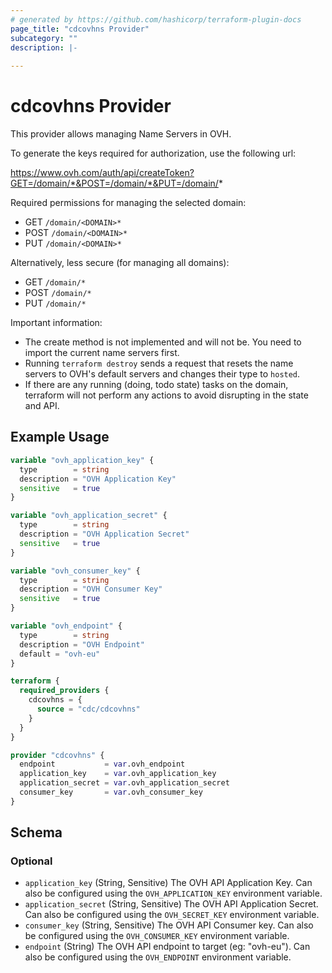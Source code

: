 ```yaml
---
# generated by https://github.com/hashicorp/terraform-plugin-docs
page_title: "cdcovhns Provider"
subcategory: ""
description: |-
  
---
```


# cdcovhns Provider
This provider allows managing Name Servers in OVH.

To generate the keys required for authorization, use the following url: 

https://www.ovh.com/auth/api/createToken?GET=/domain/*&POST=/domain/*&PUT=/domain/*

Required permissions for managing the selected domain:

- GET `/domain/<DOMAIN>*`
- POST `/domain/<DOMAIN>*`
- PUT `/domain/<DOMAIN>*`

Alternatively, less secure (for managing all domains):

- GET `/domain/*`
- POST `/domain/*`
- PUT `/domain/*`

Important information:

- The create method is not implemented and will not be. You need to import the current name servers first.
- Running `terraform destroy` sends a request that resets the name servers to OVH's default servers and changes their type to `hosted`.
- If there are any running (doing, todo state) tasks on the domain, terraform will not perform any actions to avoid disrupting in the state and API.

## Example Usage

```terraform
variable "ovh_application_key" {
  type        = string
  description = "OVH Application Key"
  sensitive   = true
}

variable "ovh_application_secret" {
  type        = string
  description = "OVH Application Secret"
  sensitive   = true
}

variable "ovh_consumer_key" {
  type        = string
  description = "OVH Consumer Key"
  sensitive   = true
}

variable "ovh_endpoint" {
  type        = string
  description = "OVH Endpoint"
  default = "ovh-eu"
}

terraform {
  required_providers {
    cdcovhns = {
      source = "cdc/cdcovhns"
    }
  }
}

provider "cdcovhns" {
  endpoint           = var.ovh_endpoint
  application_key    = var.ovh_application_key
  application_secret = var.ovh_application_secret
  consumer_key       = var.ovh_consumer_key
}
```

<!-- schema generated by tfplugindocs -->
## Schema

### Optional

- `application_key` (String, Sensitive) The OVH API Application Key. Can also be configured using the `OVH_APPLICATION_KEY` environment variable.
- `application_secret` (String, Sensitive) The OVH API Application Secret. Can also be configured using the `OVH_SECRET_KEY` environment variable.
- `consumer_key` (String, Sensitive) The OVH API Consumer key. Can also be configured using the `OVH_CONSUMER_KEY` environment variable.
- `endpoint` (String) The OVH API endpoint to target (eg: "ovh-eu"). Can also be configured using the `OVH_ENDPOINT` environment variable.
